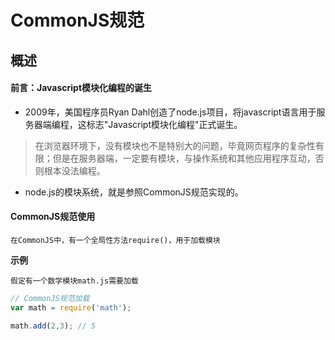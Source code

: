 # CommonJS规范

## 概述

#### 前言：Javascript模块化编程的诞生

* 2009年，美国程序员Ryan Dahl创造了node.js项目，将javascript语言用于服务器端编程，这标志"Javascript模块化编程"正式诞生。

> 在浏览器环境下，没有模块也不是特别大的问题，毕竟网页程序的复杂性有限；但是在服务器端，一定要有模块，与操作系统和其他应用程序互动，否则根本没法编程。

* node.js的模块系统，就是参照CommonJS规范实现的。

#### CommonJS规范使用

	在CommonJS中，有一个全局性方法require()，用于加载模块

**示例**

	假定有一个数学模块math.js需要加载

``` js
// CommonJS规范加载
var math = require('math');

math.add(2,3); // 5
```

